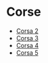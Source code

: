 # Corse
- [Corsa 2](./corsa-2.md)
- [Corsa 3](./corsa-3.md)
- [Corsa 4](./corsa-4.md)
- [Corsa 5](./corsa-5.md)
